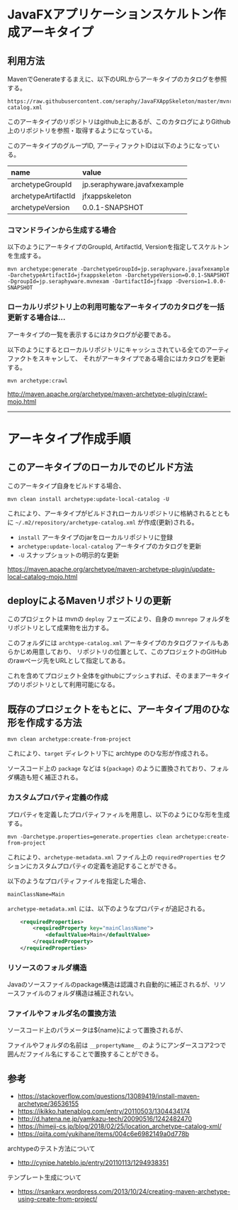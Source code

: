 # JavaFXアプリケーションスケルトン作成アーキタイプ

## 利用方法

MavenでGenerateするまえに、以下のURLからアーキタイプのカタログを参照する。

```
https://raw.githubusercontent.com/seraphy/JavaFXAppSkeleton/master/mvnrepo/archtype-catalog.xml
```

このアーキタイプのリポジトリはgithub上にあるが、このカタログによりGithub上のリポジトリを参照・取得するようになっている。

このアーキタイプのグループID, アーティファクトIDは以下のようになっている。

| name                | value                        |
|:--------------------|:-----------------------------|
| archetypeGroupId    | jp.seraphyware.javafxexample |
| archetypeArtifactId | jfxappskeleton               |
| archetypeVersion    | 0.0.1-SNAPSHOT               |


### コマンドラインから生成する場合

以下のようにアーキタイプのGroupId, ArtifactId, Versionを指定してスケルトンを生成する。

```shell
mvn archetype:generate -DarchetypeGroupId=jp.seraphyware.javafxexample -DarchetypeArtifactId=jfxappskeleton -DarchetypeVersion=0.0.1-SNAPSHOT -DgroupId=jp.seraphyware.mvnexam -DartifactId=jfxapp -Dversion=1.0.0-SNAPSHOT
```

### ローカルリポジトリ上の利用可能なアーキタイプのカタログを一括更新する場合は...

アーキタイプの一覧を表示するにはカタログが必要である。

以下のようにするとローカルリポジトリにキャッシュされている全てのアーティファクトをスキャンして、
それがアーキタイプである場合にはカタログを更新する。

```shell
mvn archetype:crawl
```

http://maven.apache.org/archetype/maven-archetype-plugin/crawl-mojo.html


-----------------------------------------------
# アーキタイプ作成手順

## このアーキタイプのローカルでのビルド方法

このアーキタイプ自身をビルドする場合、

```shell
mvn clean install archetype:update-local-catalog -U
```

これにより、アーキタイプがビルドされローカルリポジトリに格納されるとともに
 `~/.m2/repository/archetype-catalog.xml` が作成(更新)される。

- `install` アーキタイプのjarをローカルリポジトリに登録
- `archetype:update-local-catalog` アーキタイプのカタログを更新
- `-U` スナップショットの明示的な更新

https://maven.apache.org/archetype/maven-archetype-plugin/update-local-catalog-mojo.html


## deployによるMavenリポジトリの更新

このプロジェクトは mvnの `deploy` フェーズにより、自身の `mvnrepo` フォルダをリポジトリとして成果物を出力する。

このフォルダには `archtype-catalog.xml` アーキタイプのカタログファイルもあらかじめ用意しており、
リポジトリの位置として、このプロジェクトのGitHubのrawページ先をURLとして指定してある。

これを含めてプロジェクト全体をgithubにプッシュすれば、そのままアーキタイプのリポジトリとして利用可能になる。


## 既存のプロジェクトをもとに、アーキタイプ用のひな形を作成する方法

```shell
mvn clean archetype:create-from-project
```

これにより、`target` ディレクトリ下に archtype のひな形が作成される。

ソースコード上の `package` などは `${package}` のように置換されており、フォルダ構造も短く補正される。


### カスタムプロパティ定義の作成

プロパティを定義したプロパティファィルを用意し、以下のようにひな形を生成する。

```shell
mvn -Darchetype.properties=generate.properties clean archetype:create-from-project
```

これにより、`archetype-metadata.xml` ファイル上の `requiredProperties` セクションにカスタムプロパティの定義を追記することができる。

以下のようなプロパティファイルを指定した場合、

```
mainClassName=Main
```

`archetype-metadata.xml` には、以下のようなプロパティが追記される。

```xml
	<requiredProperties>
		<requiredProperty key="mainClassName">
			<defaultValue>Main</defaultValue>
		</requiredProperty>
	</requiredProperties>
```

### リソースのフォルダ構造

Javaのソースファイルのpackage構造は認識され自動的に補正されるが、リソースファイルのフォルダ構造は補正されない。



### ファイルやフォルダ名の置換方法

ソースコード上のパラメータは${name}によって置換されるが、

ファイルやフォルダの名前は `__propertyName__` のようにアンダースコア2つで囲んだファイル名にすることで置換することができる。


## 参考

- https://stackoverflow.com/questions/13089419/install-maven-archetype/36536155
- https://ikikko.hatenablog.com/entry/20110503/1304434174
- http://d.hatena.ne.jp/yamkazu-tech/20090516/1242482470
- https://himeji-cs.jp/blog/2018/02/25/location_archetype-catalog-xml/
- https://qiita.com/yukihane/items/004c6e6982149a0d778b

archtypeのテスト方法について

- http://cynipe.hateblo.jp/entry/20110113/1294938351

テンプレート生成について

- https://rsankarx.wordpress.com/2013/10/24/creating-maven-archetype-using-create-from-project/


